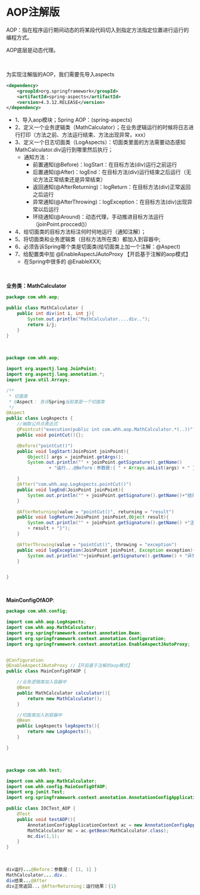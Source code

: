 # AOP注解版

AOP：指在程序运行期间动态的将某段代码切入到指定方法指定位置进行运行的编程方式。

AOP底层是动态代理。

<br>

为实现注解版的AOP，我们需要先导入aspects

```xml
<dependency>
    <groupId>org.springframework</groupId>
    <artifactId>spring-aspects</artifactId>
    <version>4.3.12.RELEASE</version>
</dependency>
```


 * 1、导入aop模块；Spring AOP：(spring-aspects)
 * 2、定义一个业务逻辑类（MathCalculator）；在业务逻辑运行的时候将日志进行打印（方法之前、方法运行结束、方法出现异常，xxx）
 * 3、定义一个日志切面类（LogAspects）：切面类里面的方法需要动态感知MathCalculator.div运行到哪里然后执行；
    * 通知方法：
       * 前置通知(@Before)：logStart：在目标方法(div)运行之前运行
       * 后置通知(@After)：logEnd：在目标方法(div)运行结束之后运行（无论方法正常结束还是异常结束）
       * 返回通知(@AfterReturning)：logReturn：在目标方法(div)正常返回之后运行
       * 异常通知(@AfterThrowing)：logException：在目标方法(div)出现异常以后运行
       * 环绕通知(@Around)：动态代理，手动推进目标方法运行（joinPoint.procced()）
 * 4、给切面类的目标方法标注何时何地运行（通知注解）；
 * 5、将切面类和业务逻辑类（目标方法所在类）都加入到容器中;
 * 6、必须告诉Spring哪个类是切面类(给切面类上加一个注解：@Aspect)
 * 7、给配置类中加 @EnableAspectJAutoProxy 【开启基于注解的aop模式】
    * 在Spring中很多的 @EnableXXX;
       

<br>

**业务类：MathCalculator**

```java
package com.whh.aop;

public class MathCalculator {
    public int div(int i, int j){
        System.out.println("MathCalculator....div..");
        return i/j;
    }
}
```

<br>

```java
package com.whh.aop;

import org.aspectj.lang.JoinPoint;
import org.aspectj.lang.annotation.*;
import java.util.Arrays;

/**
 * 切面类
 * @Aspect： 告诉Spring当前类是一个切面类
 */
@Aspect
public class LogAspects {
    //抽取公共点表达式
    @Pointcut("execution(public int com.whh.aop.MathCalculator.*(..))")
    public void pointCut(){};

    @Before("pointCut()")
    public void logStart(JoinPoint joinPoint){
        Object[] args = joinPoint.getArgs();
        System.out.println("" + joinPoint.getSignature().getName()
                + "运行...@Before：参数是:{ " + Arrays.asList(args) + " }");

    }
    @After("com.whh.aop.LogAspects.pointCut()")
    public void logEnd(JoinPoint joinPoint){
        System.out.println("" + joinPoint.getSignature().getName()+"结束...@After");
    }

    @AfterReturning(value = "pointCut()", returning = "result")
    public void logReturn(JoinPoint joinPoint,Object result){
        System.out.println("" + joinPoint.getSignature().getName() +"正常返回..，@AfterReturning：运行结果：{"
        + result + "}");
    }

    @AfterThrowing(value = "pointCut()", throwing = "exception")
    public void logException(JoinPoint joinPoint, Exception exception){
        System.out.println(""+joinPoint.getSignature().getName() + "异常信息是:{"+exception + "}");
    }


}
```

<br>

**MainConfigOfAOP**:

```java
package com.whh.config;

import com.whh.aop.LogAspects;
import com.whh.aop.MathCalculator;
import org.springframework.context.annotation.Bean;
import org.springframework.context.annotation.Configuration;
import org.springframework.context.annotation.EnableAspectJAutoProxy;


@Configuration
@EnableAspectJAutoProxy //【开启基于注解的aop模式】
public class MainConfigOfAOP {

    //业务逻辑类加入容器中
    @Bean
    public MathCalculator calculator(){
        return new MathCalculator();
    }

    //切面类加入到容器中
    @Bean
    public LogAspects logAspects(){
        return new LogAspects();
    }

}
```

<br>

```java
package com.whh.test;

import com.whh.aop.MathCalculator;
import com.whh.config.MainConfigOfAOP;
import org.junit.Test;
import org.springframework.context.annotation.AnnotationConfigApplicationContext;

public class IOCTest_AOP {
    @Test
    public void testAOP(){
        AnnotationConfigApplicationContext ac = new AnnotationConfigApplicationContext(MainConfigOfAOP.class);
        MathCalculator mc = ac.getBean(MathCalculator.class);
        mc.div(1,1);
    }
}
```

<br>

````java
div运行...@Before：参数是:{ [1, 1] }
MathCalculator....div..
div结束...@After
div正常返回..，@AfterReturning：运行结果：{1}
````

<br>

